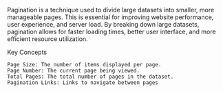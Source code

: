 Pagination is a technique used to divide large datasets into smaller, more manageable pages. This is essential for improving website performance, user experience, and server load. By breaking down large datasets, pagination allows for faster loading times, better user interface, and more efficient resource utilization.

Key Concepts

    Page Size: The number of items displayed per page.
    Page Number: The current page being viewed.
    Total Pages: The total number of pages in the dataset.
    Pagination Links: Links to navigate between pages
